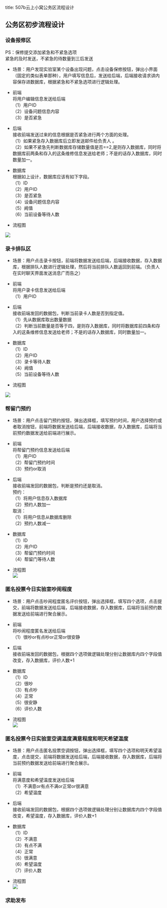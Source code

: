 title: 507b云上小窝公务区流程设计  

## 公务区初步流程设计  

### 设备报修区  
PS：保修提交添加紧急和不紧急选项  
紧急的及时发送，不紧急的待数量到三后发送  

* 场景：用户发现实验室某个设备出现问题，点击设备保修按钮，弹出小界面（固定的类似表单那种），用户填写信息后，发送给后端，后端接收请求讲内容保存进数据库，根据紧急和不紧急选项进行逻辑处理。  
* 前端  
将用户编辑信息发送给后端  
（1）用户ID  
（2）设备问题信息内容  
（3）是否紧急   

* 后端  
接收前端发送过来的信息根据是否紧急进行两个方面的处理。  
（1）如果紧急存入数据库后立即发送邮件给负责人 。  
（2）如果不紧急先判断数据库存储数量值是否==2,是则存入数据库，同时将数据库前两条和存入的这条维修信息发送给老师；不是的话存入数据库，同时数量加一。  
* 数据库  
根据如上设计，数据库应该有如下字段。  
（1）ID  
（2）用户ID  
（3）是否紧急  
（4）设备问题信息内容  
（5）阙值  
（6）当前设备等待人数  

* 流程图  

![](C:\Users\32083\Desktop\507b云上小窝\image\1.png)  

### 录卡排队区  
* 场景：用户点击录卡按钮，前端将数据发送给后端，后端接收数据，存入数据库，根据排队人数进行逻辑处理，然后将当前排队人数返回到前端。（负责人在实时聊天界面发送消息广而告之）    

* 前端  
将用户录卡信息发送给后端  
（1）用户ID  

* 后端  
接收前端发回的数据包，判断当前录卡人数是否到指定值。  
（1）先从数据库取出数量数据  
（2）判断当前数量是否等于四，是则存入数据库，同时将数据库前四条和存入的这条维修信息发送给老师；不是的话存入数据库，同时数量加一。  

* 数据库  
（1）ID  
（2）用户ID  
（3）录卡等待人数  
（4）阙值  
（5）当前设备等待人数  

* 流程图  

![](C:\Users\32083\Desktop\507b云上小窝\image\2.png)

### 帮留门预约  
* 场景：用户点击留门预约按钮，弹出选择框，填写预约时间，用户选择预约或者取消按钮，前端将数据发送给后端，后端接收数据，存入数据库，后端将当前预约数据发送给前端进行展示。  

* 前端  
将帮留门预约信息发送给后端  
（1）用户ID  
（2）帮留门预约时间  
（3）预约or取消  

* 后端  
接收前端发回的数据包，判断是预约还是取消。  
预约：  
（1）将用户信息存入数据库  
（2）预约人数加一  
取消：  
（1）将用户信息从数据库删除  
（2）预约人数减一  

* 数据库  
（1）ID  
（2）用户ID  
（3）帮留门预约时间  
（4）帮留门等待人数  

* 流程图  
![](C:\Users\32083\Desktop\507b云上小窝\image\3.png)

### 匿名投票今日实验室吵闹程度  
* 场景：用户点击吵闹程度匿名评价按钮，弹出选择框，填写四个选项，点击提交，前端将数据发送给后端，后端接收数据，存入数据库，后端将当前预约数据发送给前端进行聚合展示。  

* 前端  
将吵闹程度匿名发送给后端  
（1）很吵or有点吵or正常or很安静  

* 后端  
接收前端发回的数据包，根据四个选项做逻辑处理分别让数据库内四个字段值改变，存入数据库，评价人数+1  


* 数据库  
（1）ID  
（2）很吵  
（3）有点吵   
（4）正常  
（5）很安静  
（6）评价人数  

* 流程图  
![](C:\Users\32083\Desktop\507b云上小窝\image\4.png)

### 匿名投票今日实验室空调温度满意程度和明天希望温度  
* 场景：用户点击匿名投票空调按钮，弹出选择框，填写四个选项和明天希望温度，点击提交，前端将数据发送给后端，后端接收数据，存入数据库，后端将当前预约数据发送给前端进行聚合展示。  

* 前端  
将满意度和希望温度发送给后端  
（1）不满意or有点不满or正常or很满意  
（2）希望温度  

* 后端  
接收前端发回的数据包，根据四个选项做逻辑处理分别让数据库内四个字段值改变，希望温度，存入数据库，评价人数+1  

* 数据库  
（1）ID  
（2）不满意  
（3）有点不满   
（4）正常  
（5）很满意   
（6）希望温度  
（7）评价人数  

* 流程图  
![](C:\Users\32083\Desktop\507b云上小窝\image\5.png)

### 求助发布  
